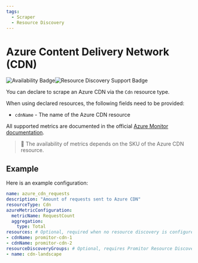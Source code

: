```yaml
---
tags:
  - Scraper
  - Resource Discovery
---
```


# Azure Content Delivery Network (CDN)

![Availability Badge](https://img.shields.io/badge/Available%20Starting-v2.6-green.svg)![Resource Discovery Support Badge](https://img.shields.io/badge/Support%20for%20Resource%20Discovery-Yes-green.svg)

You can declare to scrape an Azure CDN via the `Cdn` resource
type.

When using declared resources, the following fields need to be provided:

- `cdnName` - The name of the Azure CDN resource

All supported metrics are documented in the official [Azure Monitor documentation](https://docs.microsoft.com/en-us/azure/azure-monitor/essentials/metrics-supported#microsoftcdnprofiles).

> 🚨 The availability of metrics depends on the SKU of the Azure CDN resource.

## Example

Here is an example configuration:

```yaml
name: azure_cdn_requests
description: "Amount of requests sent to Azure CDN"
resourceType: Cdn
azureMetricConfiguration:
  metricName: RequestCount
  aggregation:
    type: Total
resources: # Optional, required when no resource discovery is configured
- cdnName: promitor-cdn-1
- cdnName: promitor-cdn-2
resourceDiscoveryGroups: # Optional, requires Promitor Resource Discovery agent (https://promitor.io/concepts/how-it-works#using-resource-discovery)
- name: cdn-landscape
```
